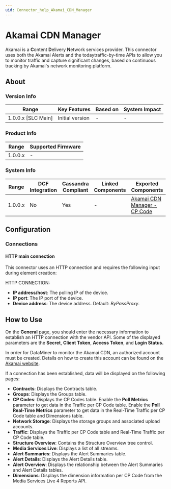 ```yaml
---
uid: Connector_help_Akamai_CDN_Manager
---
```


# Akamai CDN Manager

Akamai is a **C**ontent **D**elivery **N**etwork services provider. This connector uses both the Akamai Alerts and the todaytraffic-by-time APIs to allow you to monitor traffic and capture significant changes, based on continuous tracking by Akamai's network monitoring platform.

## About

### Version Info

| Range                | Key Features     | Based on     | System Impact     |
|----------------------|------------------|--------------|-------------------|
| 1.0.0.x [SLC Main]   | Initial version  | -            | -                 |

### Product Info

| Range     | Supported Firmware     |
|-----------|------------------------|
| 1.0.0.x   | -                      |

### System Info

|Range  |DCF Integration  |Cassandra Compliant  |Linked Components  |Exported Components   |
|---------|---------|---------|---------|---------|
|1.0.0.x    |No       |Yes         |-         |[Akamai CDN Manager - CP Code](xref:Connector_help_Akamai_CDN_Manager_-_CP_Code)   |

## Configuration

### Connections

#### HTTP main connection

This connector uses an HTTP connection and requires the following input during element creation:

HTTP CONNECTION:

- **IP address/host**: The polling IP of the device.
- **IP port**: The IP port of the device.
- **Device address**: The device address. Default: *ByPassProxy*.

## How to Use

On the **General** page, you should enter the necessary information to establish an HTTP connection with the vendor API. Some of the displayed parameters are the **Secret**, **Client Token**, **Access Token**, and **Login Status.**

In order for DataMiner to monitor the Akamai CDN, an authorized account must be created. Details on how to create this account can be found on the [Akamai website](https://developer.akamai.com/introduction/Luna_Setup.html).

If a connection has been established, data will be displayed on the following pages:

- **Contracts**: Displays the Contracts table.
- **Groups**: Displays the Groups table.
- **CP Codes**: Displays the CP Codes table. Enable the **Poll Metrics** parameter to get data in the Traffic per CP Code table. Enable the **Poll Real-Time Metrics** parameter to get data in the Real-Time Traffic per CP Code table and Dimensions table.
- **Network Storage**: Displays the storage groups and associated upload accounts.
- **Traffic**: Displays the Traffic per CP Code table and Real-Time Traffic per CP Code table.
- **Structure Overview**: Contains the Structure Overview tree control.
- **Media Services Live**: Displays a list of all streams.
- **Alert Summaries**: Displays the Alert Summaries table.
- **Alert Details**: Displays the Alert Details table.
- **Alert Overview**: Displays the relationship between the Alert Summaries and Alert Details tables.
- **Dimensions**: Displays the dimension information per CP Code from the Media Services Live 4 Reports API.
